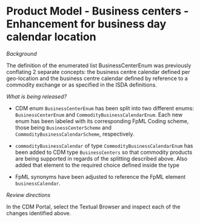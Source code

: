 # Product Model - Business centers - Enhancement for business day calendar location

_Background_

The  definition of the enumerated list BusinessCenterEnum was previously conflating 2 separate concepts: the business centre calendar defined per geo-location and the business centre calendar defined by reference to a commodity exchange or as  specified in the ISDA definitions.

_What is being released?_

- CDM enum `BusinessCenterEnum` has been split into two different enums: `BusinessCenterEnum` and `CommodityBusinessCalendarEnum`. Each new enum has been labeled with its corresponding FpML Coding scheme, those being `BusinessCenterScheme` and `CommodityBusinessCalendarScheme`, respectively.

- `commodityBusinessCalendar` of type `CommodityBusinessCalendarEnum` has been added to CDM type `BusinessCenters` so that commodity products are being supported in regards of the splitting described above. Also added that element to the required choice defined inside the type

- FpML synonyms have been adjusted to reference the FpML element `businessCalendar`.

_Review directions_

In the CDM Portal, select the Textual Browser and inspect each of the changes identified above.
